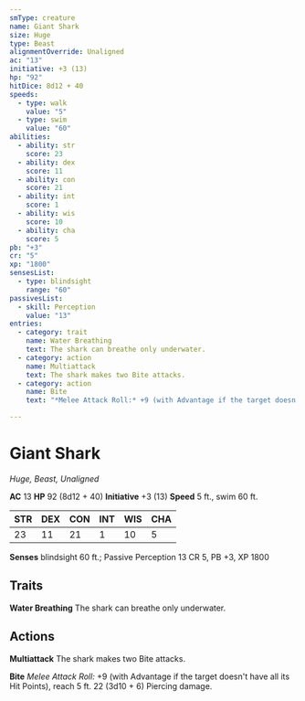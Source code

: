 ```yaml
---
smType: creature
name: Giant Shark
size: Huge
type: Beast
alignmentOverride: Unaligned
ac: "13"
initiative: +3 (13)
hp: "92"
hitDice: 8d12 + 40
speeds:
  - type: walk
    value: "5"
  - type: swim
    value: "60"
abilities:
  - ability: str
    score: 23
  - ability: dex
    score: 11
  - ability: con
    score: 21
  - ability: int
    score: 1
  - ability: wis
    score: 10
  - ability: cha
    score: 5
pb: "+3"
cr: "5"
xp: "1800"
sensesList:
  - type: blindsight
    range: "60"
passivesList:
  - skill: Perception
    value: "13"
entries:
  - category: trait
    name: Water Breathing
    text: The shark can breathe only underwater.
  - category: action
    name: Multiattack
    text: The shark makes two Bite attacks.
  - category: action
    name: Bite
    text: "*Melee Attack Roll:* +9 (with Advantage if the target doesn't have all its Hit Points), reach 5 ft. 22 (3d10 + 6) Piercing damage."

---
```


# Giant Shark
*Huge, Beast, Unaligned*

**AC** 13
**HP** 92 (8d12 + 40)
**Initiative** +3 (13)
**Speed** 5 ft., swim 60 ft.

| STR | DEX | CON | INT | WIS | CHA |
| --- | --- | --- | --- | --- | --- |
| 23 | 11 | 21 | 1 | 10 | 5 |

**Senses** blindsight 60 ft.; Passive Perception 13
CR 5, PB +3, XP 1800

## Traits

**Water Breathing**
The shark can breathe only underwater.

## Actions

**Multiattack**
The shark makes two Bite attacks.

**Bite**
*Melee Attack Roll:* +9 (with Advantage if the target doesn't have all its Hit Points), reach 5 ft. 22 (3d10 + 6) Piercing damage.
